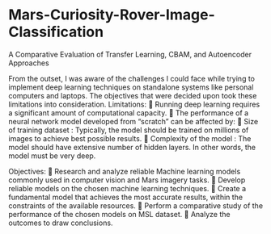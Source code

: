 # Mars-Curiosity-Rover-Image-Classification
A Comparative Evaluation of Transfer Learning, CBAM, and Autoencoder Approaches

From the outset, I was aware of the challenges I could face while trying to implement deep learning techniques on standalone systems like personal computers and laptops. The objectives that were decided upon took these limitations into consideration.
Limitations:
	Running deep learning requires a significant amount of computational capacity. 
	The performance of a neural network model developed from “scratch” can  be affected by:
	Size of training dataset : Typically, the model should be trained on millions of images to achieve best possible results. 
	Complexity of the model : The model should have extensive number of hidden layers. In other words, the model must be very deep.

Objectives: 
	Research and analyze reliable Machine learning models commonly used in computer vision and Mars imagery tasks.
	Develop reliable models on the chosen machine learning techniques.
	Create a fundamental model that achieves the most accurate results, within the constraints of the available resources.
	Perform a comparative study of the performance of the chosen models on MSL dataset.
	Analyze the outcomes to draw conclusions.
